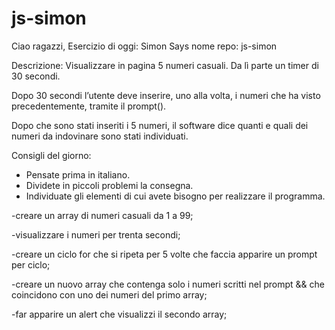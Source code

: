 # js-simon

Ciao ragazzi,
Esercizio di oggi: Simon Says
nome repo: js-simon

Descrizione:
Visualizzare in pagina 5 numeri casuali. Da lì parte un timer di 30 secondi.

Dopo 30 secondi l’utente deve inserire, uno alla volta, i numeri che ha visto precedentemente, tramite il prompt().

Dopo che sono stati inseriti i 5 numeri, il software dice quanti e quali dei numeri da indovinare sono stati individuati.

Consigli del giorno:
* Pensate prima in italiano.
* Dividete in piccoli problemi la consegna.
* Individuate gli elementi di cui avete bisogno per realizzare il programma.

-creare un array di numeri casuali da 1 a 99;

-visualizzare i numeri per trenta secondi;

-creare un ciclo for che si ripeta per 5 volte che faccia apparire un prompt per ciclo;

-creare un nuovo array che contenga solo i numeri scritti nel prompt && che coincidono con uno dei numeri del primo array;

-far apparire un alert che visualizzi il secondo array; 